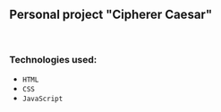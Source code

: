 ## Personal project "Cipherer Caesar"
<br>

### Technologies used:
 * `HTML` 
 * `CSS` 
 * `JavaScript`
